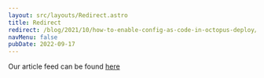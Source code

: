 ```yaml
---
layout: src/layouts/Redirect.astro
title: Redirect
redirect: /blog/2021/10/how-to-enable-config-as-code-in-octopus-deploy/
navMenu: false
pubDate: 2022-09-17
---
```

<div>
Our article feed can be found <a href="/blog/2021/10/how-to-enable-config-as-code-in-octopus-deploy/">here</a>
</div>
